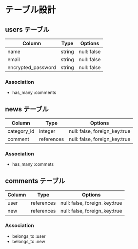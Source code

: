 # テーブル設計

## users テーブル

| Column   | Type   | Options     |
| -------- | ------ | ----------- |
| name | string | null: false |
| email    | string | null: false |
| encrypted_password | string | null: false |

### Association
- has_many :comments

## news テーブル

| Column  | Type       | Options                        |
| ------- | ---------- | ------------------------------ |
| category_id | integer | null: false, foreign_key:true |
| comment | references | null: false, foreign_key:true |

### Association
- has_many :commets

## comments テーブル

| Column  | Type       | Options                        |
| ------- | ---------- | ------------------------------ |
| user | references | null: false, foreign_key:true |
| new | references | null: false, foreign_key:true |

### Association
- belongs_to :user
- belongs_to :new